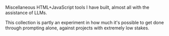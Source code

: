 Miscellaneous HTML+JavaScript tools I have built, almost all with the assistance of LLMs.

This collection is partly an experiment in how much it's possible to get done through prompting alone, against projects with extremely low stakes.
